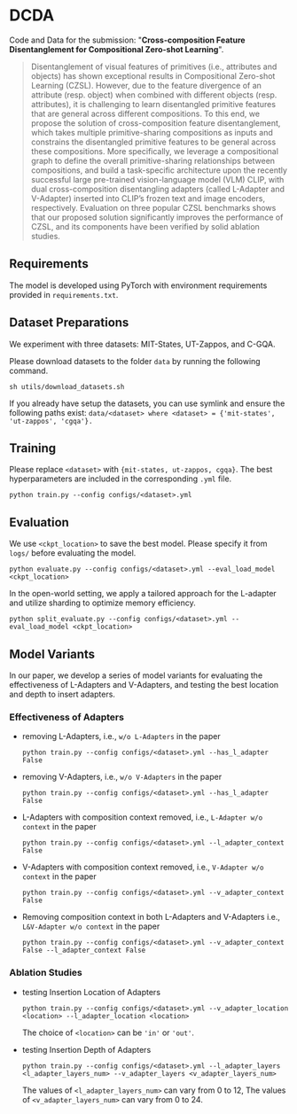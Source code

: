 # DCDA
Code and Data for the submission: "**Cross-composition Feature Disentanglement for Compositional Zero-shot Learning**".
> Disentanglement of visual features of primitives (i.e., attributes and objects) has shown exceptional results in Compositional Zero-shot Learning (CZSL). However, due to the feature divergence of an attribute (resp. object) when combined with different objects (resp. attributes), it is challenging to learn disentangled primitive features that are general across different compositions. To this end, we propose the solution of cross-composition feature disentanglement, which takes multiple primitive-sharing compositions as inputs and constrains the disentangled primitive features to be general across these compositions. More specifically, we leverage a compositional graph to define the overall primitive-sharing relationships between compositions, and build a task-specific architecture upon the recently successful large pre-trained vision-language model (VLM) CLIP, with dual cross-composition disentangling adapters (called L-Adapter and V-Adapter) inserted into CLIP’s frozen text and image encoders, respectively. Evaluation on three popular CZSL benchmarks shows that our proposed solution significantly improves the performance of CZSL, and its components have been verified by solid ablation studies. 

## Requirements

The model is developed using PyTorch with environment requirements provided in `requirements.txt`.
## Dataset Preparations
We experiment with three datasets: MIT-States, UT-Zappos, and C-GQA.

Please download datasets to the folder `data` by running the following command.
```
sh utils/download_datasets.sh
```
If you already have setup the datasets, you can use symlink and ensure the following paths exist: `data/<dataset> where <dataset> = {'mit-states', 'ut-zappos', 'cgqa'}.`


## Training

Please replace `<dataset>` with `{mit-states, ut-zappos, cgqa}`. The best hyperparameters are included in the corresponding `.yml` file.

```
python train.py --config configs/<dataset>.yml
```


## Evaluation
We use `<ckpt_location>` to save the best model. Please specify it from `logs/` before evaluating the model. 
```
python evaluate.py --config configs/<dataset>.yml --eval_load_model <ckpt_location>
```
In the open-world setting, we apply a tailored approach for the L-adapter and utilize sharding to optimize memory efficiency.
```
python split_evaluate.py --config configs/<dataset>.yml --eval_load_model <ckpt_location>
```

## Model Variants
In our paper, we develop a series of model variants for evaluating the effectiveness of L-Adapters and V-Adapters, and testing the best location and depth to insert adapters.
 
### Effectiveness of Adapters

- removing L-Adapters, i.e., `w/o L-Adapters` in the paper

  ```
  python train.py --config configs/<dataset>.yml --has_l_adapter False
  ```

- removing V-Adapters, i.e., `w/o V-Adapters` in the paper

  ```
  python train.py --config configs/<dataset>.yml --has_l_adapter False
  ```

- L-Adapters with composition context removed, i.e., `L-Adapter w/o context` in the paper

  ```
  python train.py --config configs/<dataset>.yml --l_adapter_context False
  ```

- V-Adapters with composition context removed, i.e., `V-Adapter w/o context` in the paper

  ```
  python train.py --config configs/<dataset>.yml --v_adapter_context False
  ```

- Removing composition context in both L-Adapters and V-Adapters i.e.,  `L&V-Adapter w/o context` in the paper

  ```
  python train.py --config configs/<dataset>.yml --v_adapter_context False --l_adapter_context False
  ```

### Ablation Studies

- testing Insertion Location of Adapters

  ```
  python train.py --config configs/<dataset>.yml --v_adapter_location <location> --l_adapter_location <location>
  ```

  The choice of `<location>` can be `'in'` or `'out'`.

- testing Insertion Depth of Adapters

  ```
  python train.py --config configs/<dataset>.yml --l_adapter_layers <l_adapter_layers_num> --v_adapter_layers <v_adapter_layers_num>
  ```
  The values of `<l_adapter_layers_num>` can vary from 0 to 12, The values of `<v_adapter_layers_num>` can vary from 0 to 24.

  

